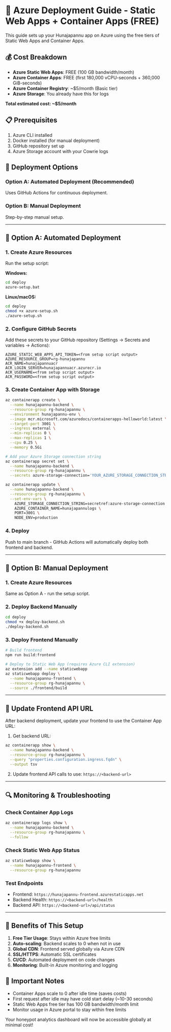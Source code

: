# 🚀 Azure Deployment Guide - Static Web Apps + Container Apps (FREE)

This guide sets up your Hunajapannu app on Azure using the free tiers of Static Web Apps and Container Apps.

## 💰 Cost Breakdown
- **Azure Static Web Apps**: FREE (100 GB bandwidth/month)
- **Azure Container Apps**: FREE (first 180,000 vCPU-seconds + 360,000 GiB-seconds)
- **Azure Container Registry**: ~$5/month (Basic tier)
- **Azure Storage**: You already have this for logs

**Total estimated cost: ~$5/month**

## 📋 Prerequisites
1. Azure CLI installed
2. Docker installed (for manual deployment)
3. GitHub repository set up
4. Azure Storage account with your Cowrie logs

## 🎯 Deployment Options

### Option A: Automated Deployment (Recommended)
Uses GitHub Actions for continuous deployment.

### Option B: Manual Deployment
Step-by-step manual setup.

---

## 🤖 Option A: Automated Deployment

### 1. Create Azure Resources
Run the setup script:

**Windows:**
```cmd
cd deploy
azure-setup.bat
```

**Linux/macOS:**
```bash
cd deploy
chmod +x azure-setup.sh
./azure-setup.sh
```

### 2. Configure GitHub Secrets
Add these secrets to your GitHub repository (Settings → Secrets and variables → Actions):

```
AZURE_STATIC_WEB_APPS_API_TOKEN=<from setup script output>
AZURE_RESOURCE_GROUP=rg-hunajapannu
ACR_NAME=hunajapannuacr
ACR_LOGIN_SERVER=hunajapannuacr.azurecr.io
ACR_USERNAME=<from setup script output>
ACR_PASSWORD=<from setup script output>
```

### 3. Create Container App with Storage
```bash
az containerapp create \
  --name hunajapannu-backend \
  --resource-group rg-hunajapannu \
  --environment hunajapannu-env \
  --image mcr.microsoft.com/azuredocs/containerapps-helloworld:latest \
  --target-port 3001 \
  --ingress external \
  --min-replicas 0 \
  --max-replicas 1 \
  --cpu 0.25 \
  --memory 0.5Gi

# Add your Azure Storage connection string
az containerapp secret set \
  --name hunajapannu-backend \
  --resource-group rg-hunajapannu \
  --secrets azure-storage-connection='YOUR_AZURE_STORAGE_CONNECTION_STRING'

az containerapp update \
  --name hunajapannu-backend \
  --resource-group rg-hunajapannu \
  --set-env-vars \
    AZURE_STORAGE_CONNECTION_STRING=secretref:azure-storage-connection \
    AZURE_CONTAINER_NAME=hunajapannulogs \
    PORT=3001 \
    NODE_ENV=production
```

### 4. Deploy
Push to main branch - GitHub Actions will automatically deploy both frontend and backend.

---

## 🔧 Option B: Manual Deployment

### 1. Create Azure Resources
Same as Option A - run the setup script.

### 2. Deploy Backend Manually
```bash
cd deploy
chmod +x deploy-backend.sh
./deploy-backend.sh
```

### 3. Deploy Frontend Manually
```bash
# Build frontend
npm run build:frontend

# Deploy to Static Web App (requires Azure CLI extension)
az extension add --name staticwebapp
az staticwebapp deploy \
  --name hunajapannu-frontend \
  --resource-group rg-hunajapannu \
  --source ./frontend/build
```

---

## 🔗 Update Frontend API URL

After backend deployment, update your frontend to use the Container App URL:

1. Get backend URL:
```bash
az containerapp show \
  --name hunajapannu-backend \
  --resource-group rg-hunajapannu \
  --query "properties.configuration.ingress.fqdn" \
  --output tsv
```

2. Update frontend API calls to use: `https://<backend-url>`

---

## 🔍 Monitoring & Troubleshooting

### Check Container App Logs
```bash
az containerapp logs show \
  --name hunajapannu-backend \
  --resource-group rg-hunajapannu \
  --follow
```

### Check Static Web App Status
```bash
az staticwebapp show \
  --name hunajapannu-frontend \
  --resource-group rg-hunajapannu
```

### Test Endpoints
- Frontend: `https://hunajapannu-frontend.azurestaticapps.net`
- Backend Health: `https://<backend-url>/health`
- Backend API: `https://<backend-url>/api/status`

---

## 🎉 Benefits of This Setup

1. **Free Tier Usage**: Stays within Azure free limits
2. **Auto-scaling**: Backend scales to 0 when not in use
3. **Global CDN**: Frontend served globally via Azure CDN
4. **SSL/HTTPS**: Automatic SSL certificates
5. **CI/CD**: Automated deployment on code changes
6. **Monitoring**: Built-in Azure monitoring and logging

## 🚨 Important Notes

- Container Apps scale to 0 after idle time (saves costs)
- First request after idle may have cold start delay (~10-30 seconds)
- Static Web Apps free tier has 100 GB bandwidth/month limit
- Monitor usage in Azure portal to stay within free limits

Your honeypot analytics dashboard will now be accessible globally at minimal cost!